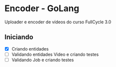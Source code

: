 # Encoder - GoLang

Uploader e encoder de vídeos do curso FullCycle 3.0

## Iniciando
 - [X] Criando entidades
 - [ ] Validando entidades Video e criando testes
 - [ ]  Validando Job e criando testes